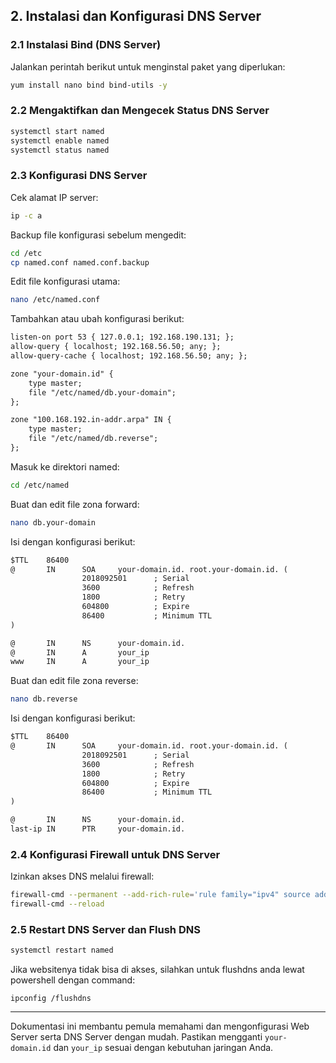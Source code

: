 ## 2. Instalasi dan Konfigurasi DNS Server

### **2.1 Instalasi Bind (DNS Server)**
Jalankan perintah berikut untuk menginstal paket yang diperlukan:
```sh
yum install nano bind bind-utils -y
```

### **2.2 Mengaktifkan dan Mengecek Status DNS Server**
```sh
systemctl start named
systemctl enable named
systemctl status named
```

### **2.3 Konfigurasi DNS Server**
Cek alamat IP server:
```sh
ip -c a
```

Backup file konfigurasi sebelum mengedit:
```sh
cd /etc
cp named.conf named.conf.backup
```

Edit file konfigurasi utama:
```sh
nano /etc/named.conf
```
Tambahkan atau ubah konfigurasi berikut:
```txt
listen-on port 53 { 127.0.0.1; 192.168.190.131; };
allow-query { localhost; 192.168.56.50; any; };
allow-query-cache { localhost; 192.168.56.50; any; };

zone "your-domain.id" {
    type master;
    file "/etc/named/db.your-domain";
};

zone "100.168.192.in-addr.arpa" IN {
    type master;
    file "/etc/named/db.reverse";
};
```

Masuk ke direktori named:
```sh
cd /etc/named
```

Buat dan edit file zona forward:
```sh
nano db.your-domain
```
Isi dengan konfigurasi berikut:
```txt
$TTL    86400
@       IN      SOA     your-domain.id. root.your-domain.id. (
                2018092501      ; Serial
                3600            ; Refresh
                1800            ; Retry
                604800          ; Expire
                86400           ; Minimum TTL
)

@       IN      NS      your-domain.id.
@       IN      A       your_ip
www     IN      A       your_ip
```

Buat dan edit file zona reverse:
```sh
nano db.reverse
```
Isi dengan konfigurasi berikut:
```txt
$TTL    86400
@       IN      SOA     your-domain.id. root.your-domain.id. (
                2018092501      ; Serial
                3600            ; Refresh
                1800            ; Retry
                604800          ; Expire
                86400           ; Minimum TTL
)

@       IN      NS      your-domain.id.
last-ip IN      PTR     your-domain.id.
```

### **2.4 Konfigurasi Firewall untuk DNS Server**
Izinkan akses DNS melalui firewall:
```sh
firewall-cmd --permanent --add-rich-rule='rule family="ipv4" source address="your_ip.0/24" port protocol="udp" port="53" accept'
firewall-cmd --reload
```

### **2.5 Restart DNS Server dan Flush DNS**
```sh
systemctl restart named
```
Jika websitenya tidak bisa di akses, silahkan untuk flushdns anda lewat powershell dengan command:
```
ipconfig /flushdns
```

---
Dokumentasi ini membantu pemula memahami dan mengonfigurasi Web Server serta DNS Server dengan mudah. Pastikan mengganti `your-domain.id` dan `your_ip` sesuai dengan kebutuhan jaringan Anda.

